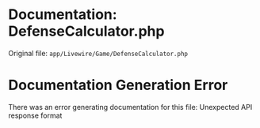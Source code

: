 # Documentation: DefenseCalculator.php

Original file: `app/Livewire/Game/DefenseCalculator.php`

# Documentation Generation Error

There was an error generating documentation for this file: Unexpected API response format